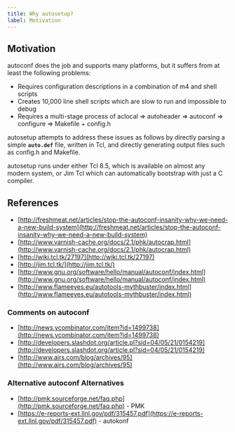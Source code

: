 ```yaml
---
title: Why autosetup?
label: Motivation
---
```


Motivation
----------

autoconf does the job and supports many platforms, but it suffers from at least the following problems:

* Requires configuration descriptions in a combination of m4 and shell scripts
* Creates 10,000 line shell scripts which are slow to run and impossible to debug
* Requires a multi-stage process of aclocal => autoheader => autoconf => configure => Makefile + config.h

autosetup attempts to address these issues as follows by directly parsing a simple **`auto.def`** file, written in Tcl, and directly generating output files such as config.h and Makefile.

autosetup runs under either Tcl 8.5, which is available on almost any modern system, or Jim Tcl which can automatically bootstrap with
just a C compiler.

References
----------

* [http://freshmeat.net/articles/stop-the-autoconf-insanity-why-we-need-a-new-build-system](http://freshmeat.net/articles/stop-the-autoconf-insanity-why-we-need-a-new-build-system)
* [http://www.varnish-cache.org/docs/2.1/phk/autocrap.html](http://www.varnish-cache.org/docs/2.1/phk/autocrap.html)
* [http://wiki.tcl.tk/27197](http://wiki.tcl.tk/27197)
* [http://jim.tcl.tk/](http://jim.tcl.tk/)
* [http://www.gnu.org/software/hello/manual/autoconf/index.html](http://www.gnu.org/software/hello/manual/autoconf/index.html)
* [http://www.flameeyes.eu/autotools-mythbuster/index.html](http://www.flameeyes.eu/autotools-mythbuster/index.html)

### Comments on autoconf

* [http://news.ycombinator.com/item?id=1499738](http://news.ycombinator.com/item?id=1499738)
* [http://developers.slashdot.org/article.pl?sid=04/05/21/0154219](http://developers.slashdot.org/article.pl?sid=04/05/21/0154219)
* [http://www.airs.com/blog/archives/95](http://www.airs.com/blog/archives/95)

### Alternative autoconf Alternatives

* [http://pmk.sourceforge.net/faq.php](http://pmk.sourceforge.net/faq.php) - PMK
* [https://e-reports-ext.llnl.gov/pdf/315457.pdf](https://e-reports-ext.llnl.gov/pdf/315457.pdf) - autokonf

